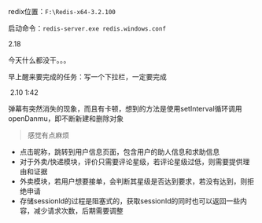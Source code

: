 





redix位置：`F:\Redis-x64-3.2.100` 

启动命令：`redis-server.exe redis.windows.conf`







2.18

今天什么都没干。。。

早上醒来要完成的任务：写一个下拉栏，一定要完成

​								2.10 1:42

弹幕有突然消失的现象，而且有卡顿，想到的方法是使用setInterval循环调用openDanmu，即不断新建和删除对象

> 感觉有点麻烦





- 点击昵称，跳转到用户信息页面，包含用户的助人信息和求助信息
- 对于外卖/快递模块，评价只需要评论星级，若评论星级过低，则需要提供理由和证据
- 外卖模块，若用户想要接单，会判断其星级是否达到要求，若没有达到，则拒绝申请
- 存储sessionId的过程是阻塞式的，获取sessionId的同时也可以返回一些内容，减少请求次数，后期需要调整
